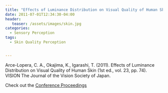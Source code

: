 ```yaml
---
title: "Effects of Luminance Distribution on Visual Quality of Human Skin"
date: 2011-07-01T12:34:30-04:00
header:
   teaser: /assets/images/skin.jpg
categories:
  - Sensory Perception
tags:
  - Skin Quality Perception


---
```

Arce-Lopera, C. A., Okajima, K., Igarashi, T. (2011). 
Effects of Luminance Distribution on Visual Quality of Human Skin 
(1st ed., vol. 23, pp. 74). VISION The Journal of the Vision Society of Japan.

Check out the [Conference Proceedings][URL] 

[URL]:   http://www.visionsociety.jp/vision/VisionIndex23.html